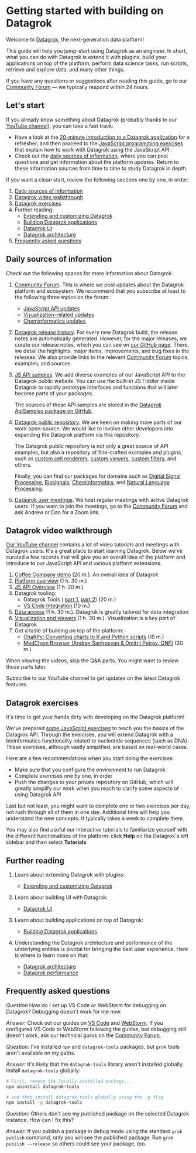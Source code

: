 <!-- TITLE: &#8203;Getting started-->
<!-- SUBTITLE: -->

# Getting started with building on Datagrok

Welcome to [Datagrok], the next-generation data platform!

This guide will help you jump-start using Datagrok as an engineer. In short, what you can do with Datagrok is extend it
with plugins, build your applications on top of the platform, perform data science tasks, run scripts, retrieve and explore 
data, and many other things.

If you have any questions or suggestions after reading this guide, go to our [Community Forum] &mdash; 
we typically respond within 24 hours.

## Let's start

If you already know something about Datagrok (probably thanks to our [YouTube channel]), you can take a fast track:

* Have a look at the [20-minute introduction to a Datagrok application] for a refresher, and then proceed to the
  [JavaScript programming exercises](exercises.md) that explain how to work with Datagrok using the JavaScript API.
* Check out the [daily sources of information](#daily-sources-of-information), where you can post questions and get
  information about the platform updates. Return to these information sources from time to time to study Datagrok in
  depth.

If you want a clean start, review the following sections one by one, in order:

1. [Daily sources of information](#daily-sources-of-information)
2. [Datagrok video walkthrough](#datagrok-video-walkthrough)
3. [Datagrok exercises](#datagrok-exercises)
4. Further reading:
   * [Extending and customizing Datagrok]
   * [Building Datagrok applications]
   * [Datagrok UI](ui.md)
   * [Datagrok architecture](admin/architecture.md)
5. [Frequently asked questions](#frequently-asked-questions)

## Daily sources of information

Check out the following spaces for more information about Datagrok.

1. [Community Forum]. This is where we post updates about the Datagrok platform and ecosystem. We recommend that you
   subscribe at least to the following three topics on the forum:
   * [JavaScript API updates]
   * [Visualization-related updates]
   * [Cheminformatics updates]

2. [Datagrok release history]. For every new Datagrok build, the  release notes are automatically generated. However,
   for the major releases, we curate our release notes, which you can see on [our GitHub page]. There, we detail the
   highlights, major items, improvements, and bug fixes in the releases. We also provide links to the relevant
   [Community Forum] topics, examples, and sources.

3. [JS API samples]. We add diverse examples of our JavaScript API to the Datagrok public website. You can use the
   built-in JS Fiddler inside Datagrok to rapidly prototype interfaces and functions that will later become parts of
   your packages.

   The sources of these API samples are stored in the [Datagrok ApiSamples package on GitHub].

4. [Datagrok public repository]. We are keen on making more parts of our work open-source. We would like to involve
   other developers into expanding the Datagrok platform via this repository.

   The Datagrok public repository is not only a great source of API examples, but also a repository of fine-crafted
   examples and plugins, such as [custom cell renderers], [custom viewers], [custom filters], and others.

   Finally, you can find our packages for domains such as [Digital Signal Processing], [Biosignals], 
   [Cheminformatics], and [Natural Language Processing].

5. [Datagrok user meetings]. We host regular meetings with active Datagrok users. If you want to join the meetings, go
   to the [Community Forum] and ask Andrew or Dan for a Zoom link.

## Datagrok video walkthrough

[Our YouTube channel] contains a lot of video tutorials and meetings with Datagrok users. It's a great place to
start learning Datagrok. Below we've curated a few records that will give you an overall idea of the platform and
introduce  to our JavaScript API and various platform extensions.

1. [Coffee Company demo] (20 m.). An overall idea of Datagrok
2. [Platform overview] (1 h. 30 m.)
3. [JS API Overview] (1 h. 20 m.)
4. Datagrok tooling:
   * Datagrok Tools (
     [part 1](https://www.youtube.com/watch?v=zVVmlRorpjg&t=258s),
     [part 2](https://www.youtube.com/watch?v=0QxzllnBreI&t=4657s)) (20 m.)
   * [VS Code Integration] (10 m.)
5. [Data access] (1 h. 30 m.). Datagrok is greatly tailored for data integration
6. [Visualization and viewers] (1 h. 30 m.). Visualization is a key part of Datagrok
7. Get a taste of building on top of the platform:
   * [ChaRPy: Converting charts to R and Python scripts] (15 m.)
   * [MedChem Browser (Andrey Santrosyan & Dmitrii Petrov, GNF)] (20 m.)

When viewing the videos, skip the Q&A parts. You might want to review those parts later.

Subscribe to our YouTube channel to get updates on the latest Datagrok features.

## Datagrok exercises

It's time to get your hands dirty with developing on the Datagrok platform!

We've prepared [some JavaScript exercises] to teach you the basics of the Datagrok API. Through the 
exercises, you will extend Datagrok with a bioinformatics functionality related to nucleotide sequences
(such as DNA). These exercises, although vastly simplified, are based on real-world cases.

Here are a few recommendations when you start doing the exercises:

* Make sure that you configure the environment to run Datagrok
* Complete exercises one by one, in order
* Push the changes to your private repository on GitHub, which will greatly simplify our work when you reach to clarify
  some aspects of using Datagrok API

Last but not least, you might want to complete one or two exercises per day, not rush through all of them in one day.
Additional time will help you understand the new concepts. It typically takes a week to complete them.

You may also find useful our interactive tutorials to familiarize yourself with the different
functionalities of the platform: click **Help** on the Datagrok's left sidebar and
then select **Tutorials**.

## Further reading

1. Learn about extending Datagrok with plugins:
   
      * [Extending and customizing Datagrok]
      
2. Learn about building UI with Datagrok:

      * [Datagrok UI](ui.md)

3. Learn about building applications on top of Datagrok:

      * [Building Datagrok applications]

4. Understanding the Datagrok architecture and performance of the underlying entities is pivotal for
   bringing the best user experience. Here is where to learn more on that:

      * [Datagrok architecture]
      * [Datagrok performance]

## Frequently asked questions

*Question*
How do I set up VS Code or WebStorm for debugging on Datagrok? Debugging doesn't work for me now.

*Answer:*
Check out our guides on [VS Code] and [WebStorm]. If you configured VS Code or WebStorm following the guides, but
debugging still doesn't work, ask our technical gurus on the [Community Forum].

*Question:*
I've installed `npm` and `datagrok-tools` packages, but `grok` tools aren't available on my paths.

*Answer:*
It's likely that the `datagrok-tools` library wasn't installed globally. Install `datagrok-tools` globally:

```sh
# First, remove the locally installed package...
npm uninstall datagrok-tools

# and then install datagrok-tools globally using the -g flag
npm install -g datagrok-tools
```

*Question:*
Others don't see my published package on the selected Datagrok instance. How can I fix this?

*Answer:*
If you publish a package in debug mode using the standard `grok publish` command, only you will see the published
package. Run `grok publish --release` so others could see your package, too.

[Datagrok]: https://www.datagrok.ai
[Community Forum]: https://community.datagrok.ai/
[YouTube channel]: https://www.youtube.com/channel/UCXPHEjOd4gyZ6m6Ji-iOBYg
[20-minute introduction to a Datagrok application]: https://www.youtube.com/watch?v=tVwpRB8fikQ
[Build an App]: how-to/build-an-app.md
[JavaScript API updates]: https://community.datagrok.ai/t/javascript-api-updates/
[Visualization-related updates]: https://community.datagrok.ai/t/visualization-related-updates/
[Cheminformatics Updates]: https://community.datagrok.ai/t/cheminformatics-updates/
[Datagrok Release History]: https://datagrok.ai/help/develop/release-history
[our GitHub page]: https://github.com/datagrok-ai/public/blob/master/help/develop/release-history.md#dev-build-08936
[JS API Samples]: https://public.datagrok.ai/js
[Datagrok ApiSamples package on GitHub]: https://github.com/datagrok-ai/public/tree/master/packages/ApiSamples
[Datagrok public repository]: https://github.com/datagrok-ai/public
[Datagrok user meetings]: https://www.youtube.com/watch?v=p7_qOU_IzLM
[ChEMBL data repository browser]: https://www.ebi.ac.uk/chembl/
[custom cell renderers]: https://github.com/datagrok-ai/public/blob/master/packages/Chem/src/rdkit_cell_renderer.js
[custom viewers]: https://github.com/datagrok-ai/public/tree/master/packages/Viewers
[custom filters]: https://github.com/datagrok-ai/public/blob/master/packages/Widgets/src/filters/radio_button_filter.js
[Digital Signal Processing]: https://github.com/datagrok-ai/public/tree/master/packages/DSP
[Biosignals]: https://github.com/datagrok-ai/public/tree/master/packages/BioSignals
[Cheminformatics]: https://github.com/datagrok-ai/public/tree/master/packages/Chem
[Natural Language Processing]: https://github.com/datagrok-ai/public/tree/master/packages/NLP
[Our YouTube channel]: https://www.youtube.com/channel/UCXPHEjOd4gyZ6m6Ji-iOBYg
[Coffee Company demo]: https://www.youtube.com/watch?v=tVwpRB8fikQ
[VS Code Integration]: https://www.youtube.com/watch?v=zVVmlRorpjg&t=870s
[Platform overview]: ../video-contents.md#getting-started
[JS API Overview]: ../video-contents.md#javascript-api
[Data access]: ../video-contents.md#data-access
[Visualization and viewers]: ../video-contents.md#visualizations
[Predictive modeling]: ../video-contents.md#predictive-modeling
[ChaRPy: Converting charts to R and Python scripts]: https://www.youtube.com/watch?v=seAgx5TbrzI&t=162s
[MedChem Browser (Andrey Santrosyan & Dmitrii Petrov, GNF)]: https://www.youtube.com/watch?v=seAgx5TbrzI&t=970s
[our Youtube channel]: https://www.youtube.com/channel/UCXPHEjOd4gyZ6m6Ji-iOBYg
[Datagrok architecture]: admin/architecture.md
[Datagrok performance]: performance.md
[some JavaScript exercises]: exercises.md
[Extending and customizing Datagrok]: extending-and-customizing.md
[Building Datagrok applications]: how-to/build-an-app.md
[VS Code]: develop.md#one-click-debugging-with-visual-studio-code
[WebStorm]: develop.md#one-click-debugging-with-jetbrains-ides